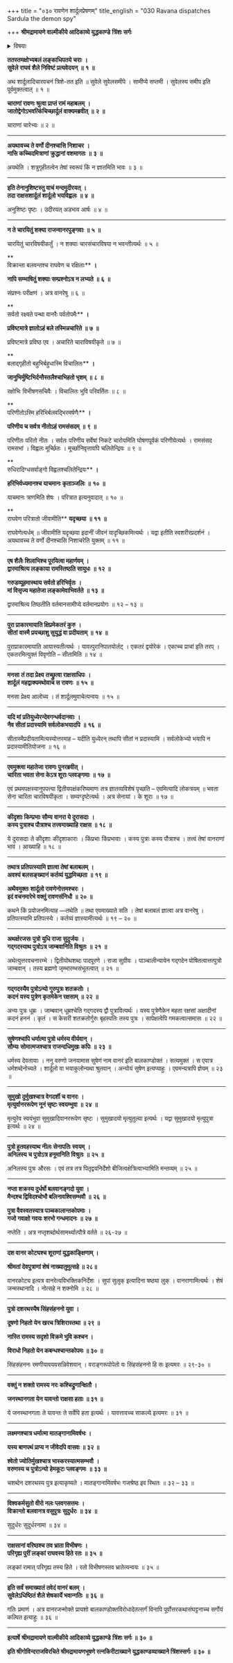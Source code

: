 +++
title = "०३० रावणेन शार्दूलप्रेषणम्"
title_english = "030 Ravana dispatches Sardula the demon spy"

+++
**श्रीमद्रामायणे वाल्मीकीये आदिकाव्ये युद्धकाण्डे** **त्रिंशः सर्गः**


<details><summary>विषयाः</summary>

शार्दूलेनरायणप्रति निजबलेगरुडव्यूहरचनयारामस्वसु वेलाचल समीपेऽवस्थान निवेदनपूर्वकं प्रविष्टमात्रस्य स्वस्यविभीषणेन निवेदनेवानरैर्बलाद्ग्रहणेनसर्वतः संचारणपूर्वकं रामसमीपप्रापणादिनिवेदनम् ॥ १ ॥ तथारावणचोदनया सुग्रीवस्य जांबवदादियूथनाथानांच पृथक्पितृनामादिनिवेदनम् ॥ २ ॥

</details>


**ततस्तमक्षोभ्यबलं लङ्काधिपतये चराः** **।  
सुवेले राघवं शैले निविष्टं प्रत्यवेदयन्** **॥** **१** **॥**

अथ शार्दूलादिचारवचनं त्रिशे-तत इति ॥ सुवेले सुवेलसमीपे । सामीप्ये सप्तमी । सुवेलस्य समीप इति पूर्वमुक्तत्वात् ॥ १ ॥

**चाराणां रावणः श्रुत्वा प्राप्तं रामं महाबलम्** **।  
जातोद्वेगोऽभवत्किंचिच्छार्दूलं वाक्यमब्रवीत्** **॥** **२** **॥**

चाराणां चारेभ्यः ॥ २ ॥

****

**अयथावच्च ते वर्णो दीनश्चासि निशाचर** **।  
नासि कच्चिदमित्राणां क्रुद्धानां वशमागतः** **॥** **३** **॥**

अयथेति । शत्रुगृहीतत्वेन तेषां स्वरूपं किं न ज्ञातमिति भावः ॥ ३ ॥

****

**इति तेनानुशिष्टस्तु वाचं मन्दमुदीरयत्** **।  
तदा राक्षसशार्दूलं शार्दूलो भयविह्वलः** **॥** **४** **॥**

अनुशिष्टः पृष्टः । उदीरयत् अडभाव आर्षः ॥ ४ ॥

****

**न ते चारयितुं शक्या राजन्वानरपुङ्गवाः** **॥** **५** **॥**

चारयितुं चारविषयीकर्तुं । न शक्याः चारसंचारविषया न भवन्तीत्यर्थः ॥ ५ ॥

**  
विक्रान्ता बलवन्तश्च राघवेण च रक्षिताः** **।**

**नापि सम्भाषितुं शक्याः सम्प्रश्नोऽत्र न लभ्यते** **॥** **६** **॥**

संप्रश्नः परीक्षणं । अत्र वानरेषु ॥ ६ ॥

**  
सर्वतो रक्ष्यते पन्था वानरैः पर्वतोपमैः** **।**

**प्रविष्टमात्रे ज्ञातोऽहं बले तस्मिन्नचारिते** **॥** **७** **॥**

प्रविष्टमात्रे प्रविष्ठ एव । अचारिते चाराविषयीकृते ॥ ७ ॥

**  
बलाद्गृहीतो बहुभिर्बहुधास्मि विचालितः** **।**

**जानुभिर्मुष्टिभिर्दन्तैस्तलैश्चाभिहतो भृशम्** **॥** **८** **॥**

रक्षोभिः विभीषणसचिवैः । विचालितः भुवि परिवर्तितः ॥ ८ ॥

**  
परिणीतोऽस्मि हरिभिर्बलवद्भिरमर्षणैः** **।**

**परिणीय च सर्वत्र नीतोऽहं रामसंसदम्** **॥** **९** **॥**

परिणीतः परितो नीतः । सर्वतः परिणीय सर्वेषां निकटे चारोयमिति घोषणपूर्वकं परिणीयेत्यर्थः । रामसंसद रामसभां । विह्वलः मूर्च्छितः । मूर्च्छानिवृत्तावपि चलितेन्द्रियः ॥ ९ ॥

**  
रुधिरादिग्धसर्वाङ्गो विह्वलश्चलितेन्द्रियः** **।**

**हरिभिर्वध्यमानश्च याचमानः कृताञ्जलिः** **॥** **१०** **॥**

याचमानः त्राणमिति शेषः । परित्रात इत्यनुवादात् ॥ १० ॥

**  
राघवेण परित्रातो जीवामीति** **यदृच्छया** **॥** **११** **॥**

राघवेणेत्यर्धम् ॥ जीवामीति यदृच्छया इदानीं जीवनं यादृच्छिकमित्यर्थः । यद्वा इतीति स्वशरीरप्रदर्शनं । अयथावच्च ते वर्णो दीनश्चासि निशाचरेति युक्तम् ॥ ११ ॥

****

**एष शैलैः शिलाभिश्च पूरयित्वा महार्णवम्** **।  
द्वारमाश्रित्य लङ्काया रामस्तिष्ठति सायुधः** **॥** **१२** **॥**

**गरुडव्यूहमास्थाय सर्वतो हरिभिर्वृतः** **।  
मां विसृज्य महातेजा लङ्कामेवाभिवर्तते** **॥** **१३** **॥**

द्वारमाश्रित्य तिष्ठतीति वर्तमानसामीप्ये वर्तमानप्रयोगः ॥ १२ – १३ ॥

****

**पुरा प्राकारमायाति क्षिप्रमेकतरं कुरु** **।  
सीतां** **वास्मै प्रयच्छाशु सुयुद्धं वा प्रदीयताम्** **॥** **१४** **॥**

पुराप्राकारमायाति आयास्यतीत्यर्थः । यावत्पुरानिपातयोर्लट् । एकतरं द्वयोरेकं । एकाच्च प्राचां इति तरप् । एकतरमित्युक्तं विवृणोति – सीतामिति ॥ १४ ॥

****

**मनसा** **तं तदा प्रेक्ष्य** **तच्छ्रुत्वा राक्षसाधिपः** **।  
शार्दूलं** **महद्वाक्यमथोवाच स रावणः** **॥** **१५** **॥**

मनसा प्रेक्ष्य आलोच्य । तं शार्दूलमुवाचेत्यन्वयः ॥ १५ ॥

****

**यदि मां प्रतियुध्येरन्देवगन्धर्वदानवाः** **।  
नैव सीतां प्रदास्यामि सर्वलोकभयादपि** **॥** **१६** **॥**

सीतास्मैप्रदीयतामित्यस्योत्तरमाह – यदीति युध्येरन् तथापि सीतां न प्रदास्यामि । सर्वलोकेभ्यो भयापि न प्रदास्यामीतियोजना ॥ १६ ॥

****

**एवमुक्त्वा महातेजा रावणः पुनरब्रवीत्** **।  
चारिता भवता सेना केऽत्र शूराः प्लवङ्गमाः** **॥** **१७** **॥**

एवं प्रथमपक्षस्यानुपपत्त्या द्वितीयपक्षंकरिष्यमाणः तत्र ज्ञातव्यविशेषं पृच्छति – एवमित्यादि लोकत्रयम् ॥ भवता सेना चारिता चारविषयीकृता । सम्यग्दृष्टेत्यर्थः । अत्र सेनायां । के शूराः ॥ १७ ॥

****

**कीदृशाः किम्प्रभाः सौम्य** **वानरा ये दुरासदाः** **।  
कस्य पुत्राश्च पौत्राश्च तत्त्वमाख्याहि राक्षस** **॥** **१८** **॥**

ये दुरासदाः ते कीदृशाः कीदृशाकाराः । किंप्रभाः किंप्रभावाः । कस्य पुत्राः कस्य पौत्राश्च । तत्त्वं तेषां वानराणां भावं । आख्याहि ॥ १८ ॥

****

**तथात्र प्रतिपत्स्यामि ज्ञात्वा तेषां बलाबलम्** **।  
अवश्यं बलसङ्ख्यानं कर्तव्यं युद्धमिच्छता** **॥** **१९** **॥**

**अथैवमुक्तः शार्दूलो रावणेनोत्तमश्चरः** **।  
इदं वचनमारेभे वक्तुं रावणसंनिधौ** **॥** **२०** **॥**

कथने किं प्रयोजनमित्याह —तथेति ॥ तथा एवमाख्याते सति । तेषां बलाबलं ज्ञात्वा अत्र वानरेषु । प्रतिपत्स्यामि प्रतिपत्स्ये । कर्तव्यं ज्ञास्यामीत्यर्थः ॥ १९ – २० ॥

****

**अथर्क्षरजसः पुत्रो युधि राजा सुदुर्जयः** **।  
गद्गदस्याथ पुत्रोऽत्र जाम्बवानिति विश्रुतः** **॥** **२१** **॥**

अथेत्युत्तरवचनारम्भे । द्वितीयोथशब्दः पादपूरणे । राजा सुग्रीवः । पाञ्चालीन्यायेन गद्गदेन पोषितत्वात्तत्पुत्रो जाम्बवान् । तस्य ब्रह्मणो जृम्भारम्भसंभूतत्वात् ॥ २१ ॥

****

**गद्गदस्यैव पुत्रोऽन्यो गुरुपुत्रः शतक्रतोः** **।  
कदनं यस्य पुत्रेण कृतमेकेन रक्षसाम्** **॥** **२२** **॥**

अन्यः पुत्रः धूम्रः । जाम्बवान् धूम्रश्चेति गद्गदस्य द्वौ पुत्रावित्यर्थः । यस्य पुत्रेणैकेन महता रक्षसां अक्षादीनां कदनं हननं । कृतं । स केसरी शतक्रतोर्गुरुः बृहस्पतिः तस्य पुत्रः । सापेक्षत्वेपि गमकत्वात्समासः ॥ २२ ॥

****

**सुषेणश्चापि धर्मात्मा पुत्रो धर्मस्य वीर्यवान्** **।  
सौम्यः सोमात्मजश्चात्र राजन्दधिमुखः कपिः** **॥** **२३** **॥**

धर्मस्य देवतायाः । ननु वरुणो जनयामास सुषेणं नाम वानरं इति बालकाण्डोक्तं । सत्यमुक्तं । स एवात्र धर्मशब्देनोच्यते । शार्दूलो वा भयाकुलोन्यथा श्रुतवान् । अन्योयं सुषेण इत्यप्याहुः । एवमन्यत्रापि ज्ञेयम् ॥ २३ ॥

****

**सुमुखो दुर्मुखश्चात्र वेगदर्शी च वानरः** **।  
मृत्युर्वानररूपेण नूनं सृष्टः स्वयम्भुवा** **॥** **२४** **॥**

मृत्युरेव स्वयंभुवा सुमुखादिवानररूपेण सृष्टः । सुमुखादयो मृत्युतुल्या इत्यर्थः । यद्वा सुमुखादयो मृत्युपुत्रा इत्यर्थः ॥ २४ ॥

****

**पुत्रो हुतवहस्याथ नीलः सेनापतिः स्वयम्** **।  
अनिलस्य च पुत्रोऽत्र हनूमानिति विश्रुतः** **॥** **२५** **॥**

अनिलस्य पुत्रः औरसः । एवं तत्र तत्र पितृद्वयनिर्देशो बीजित्वक्षेत्रित्वाभ्यामिति मन्तव्यम् ॥ २५ ॥

****

**नप्ता शक्रस्य दुर्धर्षो बलवानङ्गदो युवा** **।  
मैन्दश्च द्विविदश्चोभौ बलिनावश्विसम्भवौ** **॥** **२६** **॥**

**पुत्रा वैवस्वतस्यात्र पञ्चकालान्तकोपमाः** **।  
गजो गवाक्षो गवयः शरभो गन्धमादनः** **॥** **२७** **॥**

नप्तेति । अत्र नप्तृशब्दोर्थसामर्थ्यात्पौत्रे वर्तते ॥ २६-२७ ॥

****

**दश वानर कोट्यश्च शूराणां युद्धकाङ्क्षिणाम् ।**

**श्रीमतां देवपुत्राणां शेषं नाख्यातुमुत्सहे ॥ २८॥**

वानरकोट्य इत्यत्र वानरेत्यविभक्तिकनिर्देशः । सुपां सुलुक् इत्यादिना षष्ठ्या लुक् । वानराणामित्यर्थः । शेषं जन्मस्थानादि । नोत्सहे न शक्नोमि ॥ २८ ॥

****

**पुत्रो दशरथस्यैष सिंहसंहननो युवा ।**

**दूषणो निहतो येन खरच त्रिशिरास्तथा ॥ २९ ॥**

**नास्ति रामस्य सदृशो विक्रमे भुवि कश्चन ।**

**विराधो निहतो येन कबन्धश्चान्तकोपमः ॥ ३० ॥**

सिंहसंहननः रमणीयावयवसन्निवेशवान् । वराङ्गरूपोपेतो यः सिंहसंहननो हि सः इत्यमरः ॥ २९-३० ॥

****

**वक्तुं न शक्तो रामस्य नरः कश्चिद्रुणान्क्षितौ ।**

**जनस्थानगता येन यावन्तो राक्षसा हताः ॥ ३१ ॥**

ये जनस्थानगताः ते यावन्तः ते सर्वेपि हता इत्यर्थः । यावत्तावच्च साकल्ये इत्यमरः ॥ ३१ ॥

****

**लक्ष्मणश्चात्र धर्मात्मा मातङ्गानामिवर्षभः ।**

**यस्य बाणपथं प्राप्य न जीवेदपि वासवः ॥ ३२ ॥**

**श्वेतो ज्योतिर्मुखश्चात्र भास्करस्यात्मसम्भवौ** **।  
वरुणस्य च पुत्रोऽन्यो** **हेमकूटः प्लवङ्गमः** **॥** **३३** **॥**

चशब्देन दशरथस्य पुत्र इत्याकृष्यते । मातङ्गानामिवर्षभः गजश्रेष्ठ इव स्थितः ॥ ३२ – ३३ ॥

****

**विश्वकर्मसुतो वीरो नलः प्लवगसत्तमः** **।  
विक्रान्तो** **बलवानत्र वसुपुत्रः सुदुर्धरः** **॥** **३४** **॥**

सुदुर्धरः सुदुर्धरनामा ॥ ३४ ॥

****

**राक्षसानां वरिष्ठश्च तव भ्राता विभीषणः** **।  
परिगृह्य पुरीं लङ्कां राघवस्य हिते रतः** **॥** **३५** **॥**

लङ्कां रामात् परिगृह्य तस्य हिते । रतो विभीषणस्तव भ्रातेत्यन्वयः ॥ ३५ ॥

****

**इति सर्वं समाख्यातं तवेदं वानरं बलम्** **।  
सुवेलेऽधिष्ठितं शैले शेषकार्ये भवान्गतिः** **॥** **३६** **॥**

गतिः प्रमाणं । अत्र वानरजन्मोक्ते प्रायशो बालकाण्डोक्तविरोधादेतत्सर्गं विनापि पूर्वोत्तरकथासंघट्टनाच्च सर्गोयं कल्पित इत्याहुः ॥ ३६ ॥

****

**इत्यार्षे** **श्रीमद्रामायणे वाल्मीकीये आदिकाव्ये युद्धकाण्डे** **त्रिंशः सर्गः ॥** **३०** **॥**

**इति श्रीगोविन्दराजविरचिते श्रीमद्रामायणभूषणे रत्नकिरीटाख्याने युद्धकाण्डव्याख्याने त्रिंशस्सर्गः ॥ ३० ॥**
